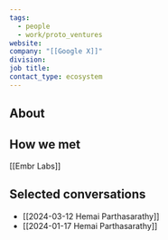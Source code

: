 ```yaml
---
tags:
  - people
  - work/proto_ventures
website: 
company: "[[Google X]]"
division: 
job title: 
contact_type: ecosystem
---
```

## About


## How we met
[[Embr Labs]]

## Selected conversations
- [[2024-03-12 Hemai Parthasarathy]]
- [[2024-01-17 Hemai Parthasarathy]]